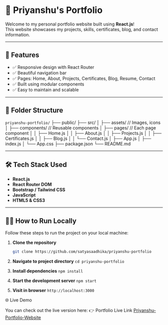 # 💼 Priyanshu's Portfolio

Welcome to my personal portfolio website built using **React.js**!  
This website showcases my projects, skills, certificates, blog, and contact information.

---

## 🚀 Features

- ✅ Responsive design with React Router
- ✅ Beautiful navigation bar
- ✅ Pages: Home, About, Projects, Certificates, Blog, Resume, Contact
- ✅ Built using modular components
- ✅ Easy to maintain and scalable

---

## 📁 Folder Structure

`priyanshu-portfolio/`
├── public/
├── src/
│   ├── assets/         // Images, icons
│   ├── components/     // Reusable components
│   ├── pages/          // Each page component
│   │   ├── Home.js
│   │   ├── About.js
│   │   ├── Projects.js
│   │   ├── Certificates.js
│   │   ├── Blog.js
│   │   └── Contact.js
│   ├── App.js
│   ├── index.js
│   └── App.css
├── package.json
└── README.md


---

## 🛠️ Tech Stack Used

- **React.js**
- **React Router DOM**
- **Bootstrap / Tailwind CSS**
- **JavaScript**
- **HTML5 & CSS3**

---

## 🧑‍💻 How to Run Locally

Follow these steps to run the project on your local machine:

1. **Clone the repository**
   ```bash
   git clone https://github.com/satyasaadhika/priyanshu-portfolio

2. **Navigate to project directory**
`cd priyanshu-portfolio` 

3. **Install dependencies**
`npm install`

4. **Start the development server**
`npm start`

5. **Visit in browser**
`http://localhost:3000`

🌐 Live Demo

You can check out the live version here:
👉 Portfolio Live Link [Priyanshu-Portfolio-Website](https://priyanshu-portfolio-three.vercel.app/)

